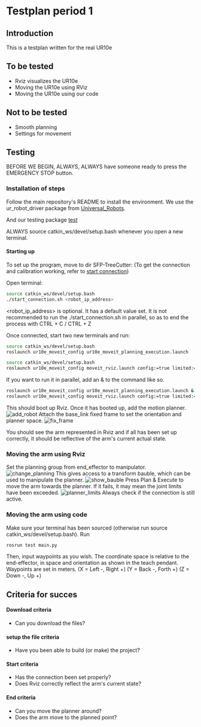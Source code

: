 
# Testplan period 1

## Introduction
This is a testplan written for the real UR10e

## To be tested
- Rviz visualizes the UR10e
- Moving the UR10e using RViz
- Moving the UR10e using our code

## Not to be tested
- Smooth planning
- Settings for movement

## Testing
BEFORE WE BEGIN, ALWAYS, ALWAYS have someone ready to press the EMERGENCY STOP button.

### Installation of steps
Follow the main repository's README to install the environment.
We use the ur_robot_driver package from [Universal_Robots](https://github.com/UniversalRobots/Universal_Robots_ROS_Driver/tree/master/ur_robot_driver).

And our testing package [test](https://github.com/SmartFarmingPerenMinor/SFP-TreeCutter/tree/master/catkin_ws/src/test)

ALWAYS source catkin_ws/devel/setup.bash whenever you open a new terminal.

#### Starting up

To set up the program, move to dir SFP-TreeCutter:
(To get the connection and calibration working, refer to [start connection](https://github.com/SmartFarmingPerenMinor/SFP-TreeCutter/tree/master/Documentation/start_connection.md))

Open terminal:
```bash
source catkin_ws/devel/setup.bash
./start_connection.sh <robot_ip_address> 

```
<robot_ip_address> is optional. It has a default value set.
It is not recommended to run the ./start_connection.sh in parallel, so as to end the process with CTRL + C / CTRL + Z

Once connected, 
start two new terminals and run:
```bash
source catkin_ws/devel/setup.bash
roslaunch ur10e_moveit_config ur10e_moveit_planning_execution.launch
```

```bash
source catkin_ws/devel/setup.bash
roslaunch ur10e_moveit_config moveit_rviz.launch config:=true limited:=true
```

If you want to run it in parallel, add an & to the command like so.
```bash
roslaunch ur10e_moveit_config ur10e_moveit_planning_execution.launch &
roslaunch ur10e_moveit_config moveit_rviz.launch config:=true limited:=true &
```
This should boot up Rviz. Once it has booted up, add the motion planner.
![add_robot](./Images/add_robot.png)
Attach the base_link fixed frame to set the orientation and planner space.
![fix_frame](./Images/fix_frame.png)

You should see the arm represented in Rviz and if all has been set up correctly, it should be reflective of the arm's current actual state.

### Moving the arm using Rviz

Set the planning group from end_effector to manipulator.
![change_planning](./Images/change_planning.png)
This gives access to a transform bauble, which can be used to manipulate the planner.
![show_bauble](./Images/show_bauble.png)
Press Plan & Execute to move the arm towards the planner.
If it fails, it may mean the joint limits have been exceeded.
![planner_limits](./Images/planner_limits.png)
Always check if the connection is still active.

### Moving the arm using code

Make sure your terminal has been sourced (otherwise run source catkin_ws/devel/setup.bash).
Run 

```bash
rosrun test main.py
```
Then, input waypoints as you wish. The coordinate space is relative to the end-effector, in space and orientation as shown in the teach pendant.
Waypoints are set in meters.
(X = Left -, Right +)
(Y = Back -, Forth +)
(Z = Down -, Up +)


## Criteria for succes
#### Download criteria
- Can you download the files?

#### setup the file criteria
- Have you been able to build (or make) the project?

#### Start criteria
- Has the connection been set properly?
- Does Rviz correctly reflect the arm's current state?

#### End criteria
- Can you move the planner around?
- Does the arm move to the planned point?

